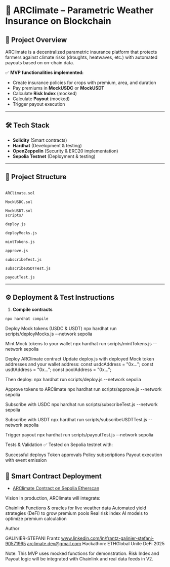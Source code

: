 # 🌾 ARClimate – Parametric Weather Insurance on Blockchain

## 🚀 Project Overview

ARClimate is a decentralized parametric insurance platform that protects farmers against climate risks (droughts, heatwaves, etc.) with automated payouts based on on-chain data.

✅ **MVP functionalities implemented:**
- Create insurance policies for crops with premium, area, and duration
- Pay premiums in **MockUSDC** or **MockUSDT**
- Calculate **Risk Index** (mocked)
- Calculate **Payout** (mocked)
- Trigger payout execution

---

## 🛠️ **Tech Stack**

- **Solidity** (Smart contracts)
- **Hardhat** (Development & testing)
- **OpenZeppelin** (Security & ERC20 implementation)
- **Sepolia Testnet** (Deployment & testing)

---

## 📂 **Project Structure**

``` contracts/

ARClimate.sol

MockUSDC.sol

MockUSDT.sol
scripts/

deploy.js

deployMocks.js

mintTokens.js

approve.js

subscribeTest.js

subscribeUSDTTest.js

payoutTest.js 
```

---

## ⚙️ **Deployment & Test Instructions**

1. **Compile contracts**

```bash
npx hardhat compile
```

Deploy Mock tokens (USDC & USDT)
npx hardhat run scripts/deployMocks.js --network sepolia

Mint Mock tokens to your wallet
npx hardhat run scripts/mintTokens.js --network sepolia

Deploy ARClimate contract
Update deploy.js with deployed Mock token addresses and your wallet address:
const usdcAddress = "0x...";
const usdtAddress = "0x...";
const poolAddress = "0x..."; 

Then deploy:
npx hardhat run scripts/deploy.js --network sepolia

Approve tokens to ARClimate
npx hardhat run scripts/approve.js --network sepolia

Subscribe with USDC
npx hardhat run scripts/subscribeTest.js --network sepolia

Subscribe with USDT
npx hardhat run scripts/subscribeUSDTTest.js --network sepolia

Trigger payout
npx hardhat run scripts/payoutTest.js --network sepolia


Tests & Validation
✅ Tested on Sepolia testnet with:

Successful deploys
Token approvals
Policy subscriptions
Payout execution with event emission


## 🔗 Smart Contract Deployment

- [ARClimate Contract on Sepolia Etherscan](https://sepolia.etherscan.io/address/0x790466e6890a42e081eF2704377bC25E01F3a8f0#code)


Vision
In production, ARClimate will integrate:

Chainlink Functions & oracles for live weather data
Automated yield strategies (DeFi) to grow premium pools
Real risk index AI models to optimize premium calculation

Author

GALINIER-STEFANI Frantz
www.linkedin.com/in/frantz-galinier-stefani-90571965
arclimate.dev@gmail.com
Hackathon: ETHGlobal Unite DeFi 2025 



Note: This MVP uses mocked functions for demonstration. Risk Index and Payout logic will be integrated with Chainlink and real data feeds in V2.
